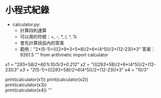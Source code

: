 # 小程式紀錄
- calculator.py:
  - 計算四則運算
  - 可以用的符號：+, -, *, /, ^, %
  - 會先計算括弧內的答案
  - 範例："2\*(5-1)+(((2\*9\*3+5\*8)/2+6\*(4^5))/2+(12-23))\*3" 答案：9261.5
'''
from arithmetic import calculator

x1 = "2*9*3+5*8/2+60%10/5/3+0.212"
x2 = "(((2*9*3+5*8)/2+6*(4^5))/2+(12-23))*3"
x3 = "2*(5-1)+(((2*9*3+5*8)/2+6*(4^5))/2+(12-23))*3"
x4 = "10/3"

print(calculator(x1)) 
print(calculator(x2))  
print(calculator(x3))  
print(calculator(x4))
'''
